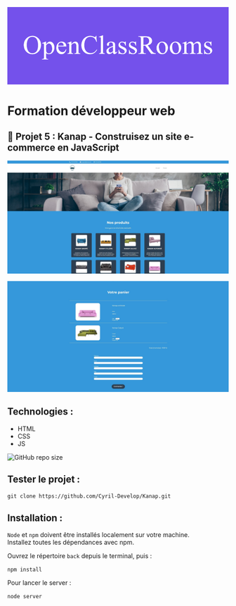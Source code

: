 ![formation](/client/images/screenshot/openClassRooms.png)

# Formation développeur web 



## 📎 Projet 5 : Kanap - Construisez un site e-commerce en JavaScript



![screenshot du site](client/images/screenshot/screenshotAccueil.jpg)  

![screenshot du site](client/images/screenshot/screenshotPanier.jpg)



## Technologies :
- HTML
- CSS
- JS

 ![GitHub repo size](https://img.shields.io/github/repo-size/Cyril-Develop/Kanap?style=for-the-badge) 
 
 ## Tester le projet :

```terminal
git clone https://github.com/Cyril-Develop/Kanap.git
```

## Installation :

`Node` et `npm` doivent être installés localement sur votre machine.\
Installez toutes les dépendances avec npm.

Ouvrez le répertoire `back` depuis le terminal, puis :
```terminal
npm install
```

Pour lancer le server :
```terminal
node server
```

